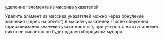удаление i элемента из массива указателей

Удалить элемент из массива указателей можно через обнуление значения (адрес на объект) в масиве указателей.
После обнуления (приравнивания значения указателя к nil), при учете что на этот элемент никто не сылается он будет удален сборщиком мусора
